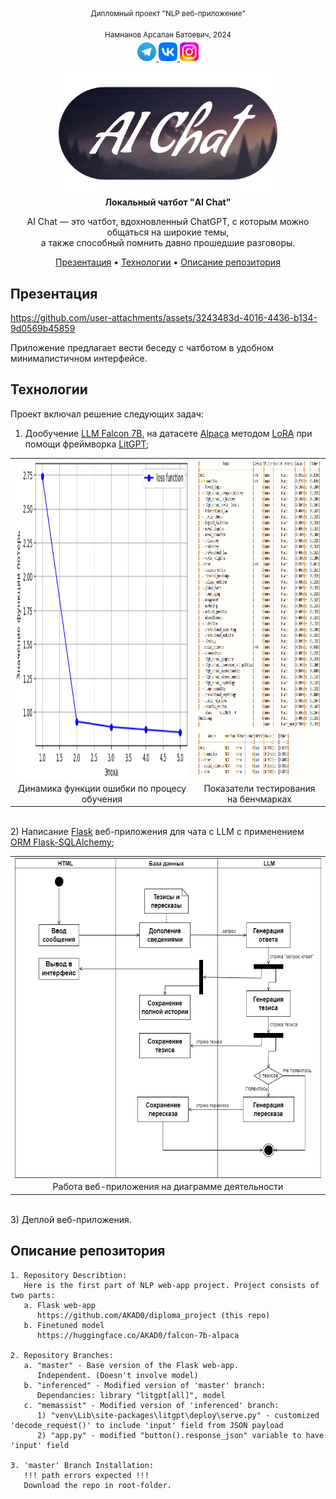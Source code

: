 <div align="center">
<sup>Дипломный проект "NLP веб-приложение"</sup>
  
<sup>Намнанов Арсалан Батоевич, 2024</sup> <br />
<a href="https://t.me/Nars01">
  <img height="30" src="gitpage_mats/tg.png"/>
</a>
<a href="https://vk.com/nars01_vk">
  <img height="30" src="gitpage_mats/vk.png"/>
</a>
<a href="https://www.instagram.com/arsalan.namnanov">
  <img height="30" src="gitpage_mats/ig.png"/>
</a>

<div><img src="gitpage_mats/logo_3.png" width="350" alt="logo" /></div>
<div><b>Локальный чатбот "AI Chat"</b></div>

AI Chat — это чатбот, вдохновленный ChatGPT, с которым можно общаться на широкие темы,<br /> а также способный помнить давно прошедшие разговоры.

[Презентация](#презентация) •
[Технологии](#технологии) •
[Описание репозитория](#описание-репозитория)
</div>

## Презентация
https://github.com/user-attachments/assets/3243483d-4016-4436-b134-9d0569b45859

Приложение предлагает вести беседу с чатботом в удобном минималистичном интерфейсе.

## Технологии
Проект включал решение следующих задач:
1) Дообучение <a href="https://huggingface.co/tiiuae/falcon-7b"><u>LLM Falcon 7B</u></a>, на датасете <a href="https://huggingface.co/datasets/tatsu-lab/alpaca"><u>Alpaca</u></a> методом <a href="https://arxiv.org/abs/2106.09685"><u>LoRA</u></a> при помощи фреймворка <a href="https://github.com/Lightning-AI/litgpt"><u>LitGPT</u></a>; <br />

<table align="center">
  <tr>
    <td><img src="gitpage_mats/graph.png" height="512" align="center"></td>
    <td><img src="gitpage_mats/bench.png" height="512" align="center"></td>
  </tr>
  <tr>
    <td align="center">Динамика функции ошибки по процесу обучения</td>
    <td align="center">Показатели тестирования на бенчмарках</td>
  </tr>
</table>

<br />
2) Написание <a href="https://flask.palletsprojects.com/en/stable/"><u>Flask</u></a> веб-приложения для чата с LLM с применением <a href="https://flask-sqlalchemy.readthedocs.io/"><u>ORM Flask-SQLAlchemy</u></a>; <br />
<table align="center">
  <tr>
    <td><img src="gitpage_mats/diagram_2.png" height="512" align="center"></td>
  </tr>
  <tr>
    <td align="center">Работа веб-приложения на диаграмме деятельности</td>
  </tr>
</table>

<br />
3) Деплой веб-приложения.

## Описание репозитория
```
1. Repository Describtion:
   Here is the first part of NLP web-app project. Project consists of two parts:
   a. Flask web-app
      https://github.com/AKAD0/diploma_project (this repo)
   b. Finetuned model
      https://huggingface.co/AKAD0/falcon-7b-alpaca
   
2. Repository Branches:
   a. "master" - Base version of the Flask web-app.
      Independent. (Doesn't involve model)
   b. "inferenced" - Modified version of 'master' branch:
      Dependancies: library "litgpt[all]", model
   c. "memassist" - Modified version of 'inferenced' branch:
      1) "venv\Lib\site-packages\litgpt\deploy\serve.py" - customized 'decode_request()' to include 'input' field from JSON payload
      2) "app.py" - modified "button().response_json" variable to have 'input' field
   
3. 'master' Branch Installation:
   !!! path errors expected !!!
   Download the repo in root-folder.
